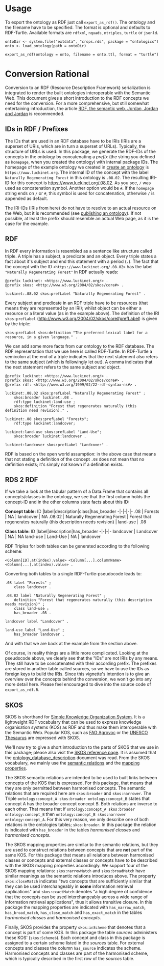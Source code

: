 
# Usage

To export the ontology as RDF just call `export_as_rdf()`. The ontology and the filename have to be specified. The format is optional and defaults to RDF-Turtle. Available formats are `rdfxml`, `nquads`, `ntriples`, `turtle` or `jsonld`.

```
ontoDir <- system.file("extdata", "crops.rds", package = "ontologics")
onto <- load_ontology(path = ontoDir)

export_as_rdf(ontology = onto, filename = onto.ttl, format = "turtle")
```




# Conversion Rational

Conversion to an RDF (Resource Description Framework) serialization is integrated to render the built ontologies interoperable with the Semantic Web. This document gives a short introduction to the RDF concepts we need for the conversion. For a more comprehensive, but still somewhat entertaining introduction, the article [RDF, the semantic web, Jordan, Jordan and Jordan](http://eprints.gla.ac.uk/101484/) is recommended.

## IDs in RDF / Prefixes

The IDs that are used in an RDF database have to be IRIs (IRIs are a superset of URIs, which are in turn a superset of URLs). Typically, the structure of URLs is used. In this package, we generate the RDF-IDs of the concepts in the ontology by concatenating a _prefix_ (the string you defined as `homepage`, when you created the ontology) with internal package IDs. The homepage of the example ontology we created in [create an ontology](create_an_ontology.html) is `https://www.luckinet.org`. The internal ID of the concept with the label `Naturally Regenerating Forest` in this ontology is `.08.02`. The resulting IRI-ID for this concept is <https://www.luckinet.org/.08.02>. As you see, `/` was used as concatenation symbol. Another option would be `#`. If the `homepage` string ends on `/` or `#`, this symbol is used for concatenation, otherwise `/` is appended as default. 

The IRI-IDs (IRIs from here) do not have to resolve to an actual resource on the Web, but it is recommended (see [publishing an ontology](publishing_an_ontology.html)). If not possible, at least the prefix should resemble an actual Web page, as it is the case for the example. 

## RDF

In RDF every information is resembled as a sentence like structure called triple. A triple has a subject, a predicate and an object. Every triple states a fact about it's subject and end this statement with a period (`.`). The fact that the concept with the ID `<https://www.luckinet.org/.08.02>` has the label `"Naturally Regenerating Forest"` in RDF actually reads:

```
@prefix luckinet: <https://www.luckinet.org/> .
@prefix skos: <http://www.w3.org/2004/02/skos/core#> .

luckinet:.08.02 skos:prefLabel "Naturally Regenerating Forest" .
```

Every subject and predicate in an RDF triple have to be resources (that means they are represented by an IRI); whilst object can be either a resource or a literal value (as in the example above). The definition of the IRI `skos:prefLabel` (<http://www.w3.org/2004/02/skos/core#prefLabel>) is given by the triple:

```
skos:prefLabel skos:definition "The preferred lexical label for a resource, in a given language." .
```

We can add some more facts from our ontology to the RDF database. The RDF representation that we use here is called RDF-Turtle. In RDF-Turtle a semicolon at the end of a triple indicates that the next statement also refers to the same subject (which is followingly let out). A comma indicates that the next statement refers to the same subject and object.

```
@prefix luckinet: <https://www.luckinet.org/> .
@prefix skos: <http://www.w3.org/2004/02/skos/core#> .
@prefix rdf: <http://www.w3.org/1999/02/22-rdf-syntax-ns#> .

luckinet:.08.02 skos:prefLabel "Naturally Regenerating Forest" ;    
    skos:broader luckinet:.08 .
    rdf:type luckinet:land-use ;
    skos:definition "Forest that regenerates naturally (this definition need revision)." . 

luckinet:.08 skos:prefLabel "Forests";
    rdf:type luckinet:landcover;

luckinet:land-use skos:prefLabel "Land-Use";
    skos:broader luckinet:landcover .

luckinet:landcover skos:prefLabel "Landcover" .
```
RDF is based on the open world assumption: in the above case that means that not stating a definition of the concept `.08` does not mean that no definition exists; it's simply not known if a definition exists.

## RDS 2 RDF

If we take a look at the tabular pattern of a Data.Frame that contains all concepts/classes in the ontology, we see that the first column holds the concept-ID and in the other columns state facts about this ID:


__Concept table:__
ID |label|description|class|has_broader
-|-|-|-|-
.08 | Forests | NA | landcover | NA
.08.02 | Naturally Regenerating Forest | Forest that regenerates naturally (this description needs revision) | land-use | .08

__Class table:__
ID |label|description|has_broader
-|-|-|-
landcover | Landcover | NA | NA
land-use | Land-Use | NA | landcover

RDF Triples for both tables can be generated according to the following scheme: 

```
<Column[ID].at(index).value> <Column[...].columnName> <Column[...].at(index).value> .
```

Converting both tables to a single RDF-Turtle-pseudocode leads to:

```
.08 label "Forests" ;
    class landcover .

.08.02 label "Naturally Regenerating Forest" ;
    definition "Forest that regenerates naturally (this description needs revision)" ;
    class land-use ;
    has_broader .08 .

landcover label "Landcover" .

land-use label "Land-Use" ;
    has_broader landcover .
```

And with that we are back at the example from the section above.

Of course, in reality things are a little more complicated. Looking at the pseudocode above, we clearly see that the "IDs" are not IRIs by any means. They still have to be concatenated with their according prefix. The prefixes are stored in another table called sources, so we have to use the IDs as foreign keys to build the IRIs. Since this vignette's intention is to give an overview over the concepts behind the conversion, we won't go into any more detail here. Please feel encouraged to dive into the source code of `export_as_rdf.R`.

<!-- TODO: (or rather possibly interesting) XKOS -->
## SKOS 

SKOS is shorthand for [Simple Knowledge Organization System](https://www.w3.org/TR/skos-primer/). It is a lightweight RDF vocabulary that can be used to express knowledge organisation systems (KOS) as RDF and thus make them interoperable with the Semantic Web. Popular KOS, such as [FAO Agrovoc](https://agrovoc.uniroma2.it/agrovoc/agrovoc/en/) or the [UNESCO Thesaurus](https://vocabularies.unesco.org/browser/thesaurus/en/) are expressed with SKOS.

We'll now try to give a short introduction to the parts of SKOS that we use in this package; please also visit the [SKOS reference page](https://www.w3.org/TR/skos-reference/). It is assumed that the [ontology_database_description](ontology_database_description.md) document was read. From the SKOS vocabulary, we mainly use the [semantic relations](https://www.w3.org/TR/skos-reference/#semantic-relations) and the [mapping properties](https://www.w3.org/TR/skos-reference/#mapping). 

The SKOS semantic relations are intended to be used to built links between concepts of the KOS that is expressed. For this package, that means that they are only permitted between harmonised concepts. The semantic relations that are required here are `skos:broader` and `skos:narrower`. The Triple `ontology:concept_A skos:broader ontology:concept_B` states that concept A has the broader concept concept B. Both relations are inverse to each other. That means that if `ontology:concept_A skos:broader ontology:concept_B` then `ontology:concept_B skos:narrower ontology:concept_A`. For this very reason, we only describe one of both relations in the ontologies tables; `skos:broader`. In this package the relation is indicated with `has_broader` in the tables *harmonised classes* and *harmonised concepts*.  

The SKOS mapping properties are similar to the semantic relations, but they are used to construct relations between concepts that are __not__ part of the same KOS. For this package that means all relations between harmonised classes or concepts and external classes or concepts have to be described with the SKOS mapping properties accordingly. We support four of the SKOS mapping relations: `skos:narrowMatch` and `skos:broadMatch` have similar meanings as the semantic relations introduces above. The property `skos:closeMatch` indicates "two concepts that are sufficiently similar that they can be used interchangeably in __some__ information retrieval applications" and `skos:exactMatch` denotes "a high degree of confidence that the concepts can be used interchangeably across a wide range of information retrieval applications", thus it allows transitive closure. In this package the mapping properties are indicated with `has_narrow_match`, `has_broad_match`, `has_close_match` and `has_exact_match` in the tables *harmonised classes* and *harmonised concepts*.

Finally, SKOS provides the property `skos:inScheme` that denotes that a concept is part of some KOS. In this package the table *sources* administers these KOS' (`skos:Scheme`s). Each concept and class in this package is assigned to a certain scheme listed in the *sources* table. For external concepts and classes the column `has_source` indicates the scheme. Harmonised concepts and classes are part of the harmonised scheme, which is typically described in the first row of the *sources* table.

<!-- TODO: -->
<!-- ### structure of exported SKOS -->